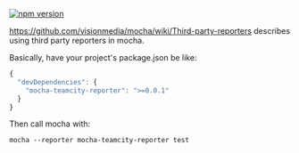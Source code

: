 [![npm version](https://badge.fury.io/js/mocha-teamcity-reporter.svg)](http://badge.fury.io/js/mocha-teamcity-reporter)

https://github.com/visionmedia/mocha/wiki/Third-party-reporters describes using third party reporters in mocha.

Basically, have your project's package.json be like:

``` js
{
  "devDependencies": {
    "mocha-teamcity-reporter": ">=0.0.1"
  }
}
```

Then call mocha with:

`mocha --reporter mocha-teamcity-reporter test`